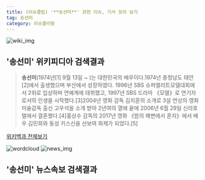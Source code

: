 ```yaml
---
title: (이슈클립) '**송선미**' 관련 이슈, 기사 모아 보기
tag: 송선미
category: 이슈클리핑
---
```

![wiki_img](https://user-images.githubusercontent.com/42597476/44503234-41136a80-a6d0-11e8-9071-6fc6418eafe4.png)
## **'**송선미**'** 위키피디아 검색결과
>**송선미**(1974년[1] 9월 13일 ~ )는 대한민국의 배우이다.1974년 충청남도 태안[2]에서 출생했으며 부산에서 성장하였다. 1996년 SBS 슈퍼엘리트모델대회에서 2위로 입상하며 연예계에 데뷔했고, 1997년 SBS 드라마 《모델》로 연기자로서의 인생을 시작했다.[3]2004년 영화 감독 김지훈의 소개로 3살 연상의 영화 미술감독 출신 고우석을 소개 받아 2년여의 열애 끝에 2006년 6월 29일 신라호텔에서 결혼했다.[4]홍상수 감독의 2017년 영화 《밤의 해변에서 혼자》에서 배우 김민희와 동성 키스신을 선보여 화제가 되었다.[5]

<a href="https://ko.wikipedia.org/wiki/송선미" target="_blank">위키백과 전체보기</a>

![wordcloud](https://s3.ap-northeast-2.amazonaws.com/lyrics101-wordcloud/2018-09-15-1536980974.png)
![news_img](https://user-images.githubusercontent.com/42597476/44507050-1206f400-a6e4-11e8-8d98-7ffbfebb353f.png)
## **'**송선미**'** 뉴스속보 검색결과

